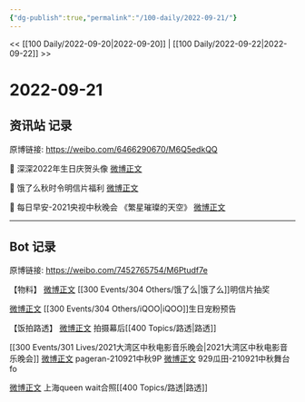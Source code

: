 ```yaml
---
{"dg-publish":true,"permalink":"/100-daily/2022-09-21/"}
---
```



<< [[100 Daily/2022-09-20\|2022-09-20]] | [[100 Daily/2022-09-22\|2022-09-22]] >>

# 2022-09-21

## 资讯站 记录

原博链接: https://weibo.com/6466290670/M6Q5edkQQ

🌟 深深2022年生日庆贺头像 [微博正文](https://m.weibo.cn/6466290670/4816129261832508)

🌟 饿了么秋时令明信片福利 [微博正文](https://m.weibo.cn/6466290670/4816196761816546)

🌟 每日早安-2021央视中秋晚会
《繁星璀璨的天空》 [微博正文](https://m.weibo.cn/6466290670/4816061566814157)

---
## Bot 记录

原博链接: https://weibo.com/7452765754/M6Ptudf7e

【物料】
[微博正文](https://weibo.com/detail/4816189748417400) [[300 Events/304 Others/饿了么\|饿了么]]明信片抽奖

[微博正文](https://weibo.com/detail/4816185353045004) [[300 Events/304 Others/iQOO\|iQOO]]生日宠粉预告

【饭拍路透】
[微博正文](https://weibo.com/detail/4816069858430841) 拍摄幕后[[400 Topics/路透\|路透]]

[[300 Events/301 Lives/2021大湾区中秋电影音乐晚会\|2021大湾区中秋电影音乐晚会]]
[微博正文](https://weibo.com/detail/4816190361570068) pageran-210921中秋9P
[微博正文](https://weibo.com/detail/4816235403940606) 929瓜田-210921中秋舞台fo

[微博正文](https://weibo.com/detail/4816267720525289) 上海queen wait合照[[400 Topics/路透\|路透]]
